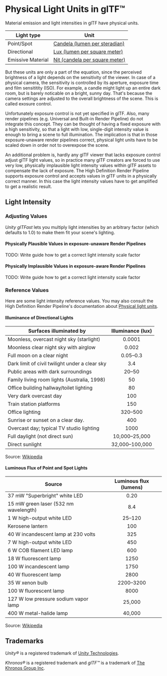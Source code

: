 # Physical Light Units in glTF&trade;

Material emission and light intensities in glTF have physical units.

| Light type        | Unit                                  | 
|-------------------| ------------------------------------- |
| Point/Spot        | [Candela (lumen per steradian)][cd]   |
| Directional       | [Lux (lumen per square meter)][lx]    |
| Emissive Material | [Nit (candela per square meter)][nit] |

But these units are only a part of the equation, since the perceived brightness of a light depends on the sensitivity of the viewer. In case of a physical camera, the sensitivity is controlled by its aperture, exposure time and film sensititity (ISO). For example, a candle might light up an entire dark room, but is barely noticable on a bright, sunny day. That's because the camera settings are adjusted to the overall brightness of the scene. This is called exosure control.

Unfortunately exposure control is not yet specified in glTF. Also, many render pipelines (e.g. Universal and Built-in Render Pipeline) do not integrate this concept. They can be thought of having a fixed exposure with a high sensitivity, so that a light with low, single-digit intensity value is enough to bring a scene to full illumination. The implication is that in those exposure-unaware render pipelines correct, physical light units have to be scaled down in order not to overexpose the scene.

An additional problem is, hardly any glTF viewer that lacks exposure control adjust glTF light values, so in practice many glTF creators are forced to use very low, physically implausible light intensity values within glTF assets to compensate the lack of exposure. The High Definition Render Pipeline supports exposure control and accepts values in glTF units in a physically correct manner. In this case the light intensity values have to get amplified to get a realistic result.

## Light Intensity

### Adjusting Values

*Unity glTFast* lets you multiply light intensities by an arbitrary factor (which defaults to 1.0) to make them fit your scene's lighting.

#### Physically Plausible Values in exposure-unaware Render Pipelines

TODO: Write guide how to get a correct light intensity scale factor

#### Physically Implausible Values in exposure-aware Render Pipelines

TODO: Write guide how to get a correct light intensity scale factor

### Reference Values

Here are some light intensity reference values. You may also consult the High Definition Render Pipeline's documentation about [Physical light units][hdrp-plu].

#### Illuminance of Directional Lights

| Surfaces illuminated by                        | Illuminance (lux) |
|------------------------------------------------|:-----------------:|
| Moonless, overcast night sky (starlight)       | 0.0001            |
| Moonless clear night sky with airglow          | 0.002             |
| Full moon on a clear night                     | 0.05–0.3          |
| Dark limit of civil twilight under a clear sky | 3.4               |
| Public areas with dark surroundings            | 20–50             |
| Family living room lights (Australia, 1998)    | 50                |
| Office building hallway/toilet lighting        | 80                |
| Very dark overcast day                         | 100               |
| Train station platforms                        | 150               |
| Office lighting                                | 320–500           |
| Sunrise or sunset on a clear day.              | 400               |
| Overcast day; typical TV studio lighting       | 1000              |
| Full daylight (not direct sun)                 | 10,000–25,000     |
| Direct sunlight                                | 32,000–100,000    |

Source: [Wikipedia][lux-illuminance]

#### Luminous Flux of Point and Spot Lights

| Source                                | Luminous flux (lumens)  |
|---------------------------------------|:-----------------------:|
| 37 mW "Superbright" white LED         | 0.20                    |
| 15 mW green laser (532 nm wavelength) | 8.4                     |
| 1 W high-output white LED             | 25–120                  |
| Kerosene lantern                      | 100                     |
| 40 W incandescent lamp at 230 volts   | 325                     |
| 7 W high-output white LED             | 450                     |
| 6 W COB filament LED lamp             | 600                     |
| 18 W fluorescent lamp                 | 1250                    |
| 100 W incandescent lamp               | 1750                    |
| 40 W fluorescent lamp                 | 2800                    |
| 35 W xenon bulb                       | 2200–3200               |
| 100 W fluorescent lamp                | 8000                    |
| 127 W low pressure sodium vapor lamp  | 25,000                  |
| 400 W metal-halide lamp               | 40,000                  |

Source: [Wikipedia][lum-flux]

## Trademarks

*Unity&reg;* is a registered trademark of [Unity Technologies][unity].

*Khronos&reg;* is a registered trademark and *glTF&trade;* is a trademark of [The Khronos Group Inc][khronos].

[cd]: https://en.wikipedia.org/wiki/Candela
[hdrp-plu]: https://docs.unity3d.com/Packages/com.unity.render-pipelines.high-definition@13.1/manual/Physical-Light-Units.html
[khronos]: https://www.khronos.org
[lx]: https://en.wikipedia.org/wiki/Lux
[lux-illuminance]: https://en.wikipedia.org/wiki/Lux#Illuminance
[lum-flux]: https://en.wikipedia.org/wiki/Luminous_flux#Examples
[nit]: https://en.wikipedia.org/wiki/Candela_per_square_metre
[unity]: https://unity.com
